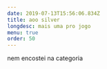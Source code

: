 ```yaml
---
date: 2019-07-13T15:56:06.834Z
title: aoo silver
longdesc: mais uma pro jogo
menu: true
order: 50
---
```

nem encostei na categoria
